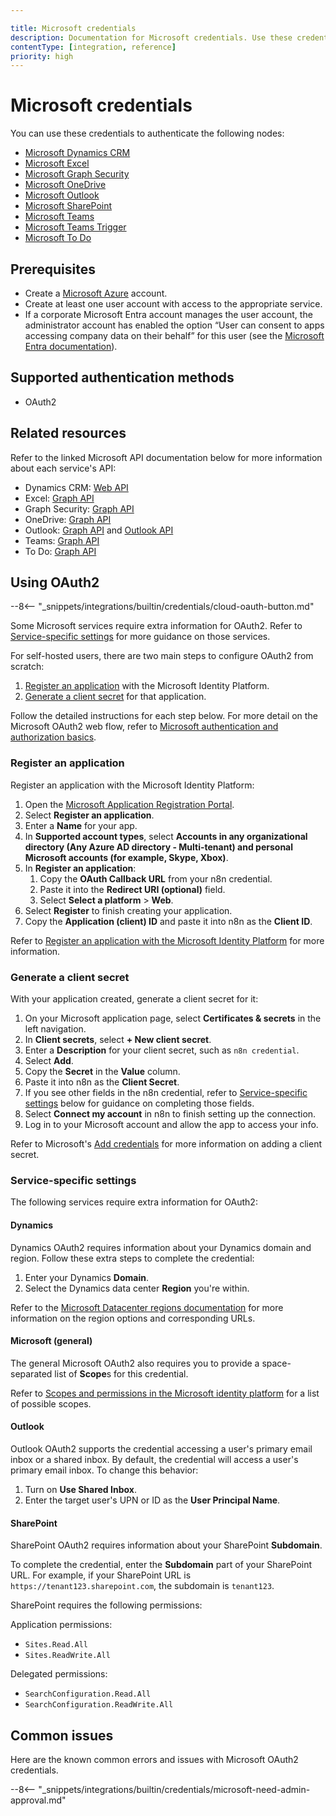 ```yaml
---

title: Microsoft credentials
description: Documentation for Microsoft credentials. Use these credentials to authenticate Microsoft in n8n, a workflow automation platform.
contentType: [integration, reference]
priority: high
---
```


# Microsoft credentials

You can use these credentials to authenticate the following nodes:

- [Microsoft Dynamics CRM](/integrations/builtin/app-nodes/n8n-nodes-base.microsoftdynamicscrm.md)
- [Microsoft Excel](/integrations/builtin/app-nodes/n8n-nodes-base.microsoftexcel.md)
- [Microsoft Graph Security](/integrations/builtin/app-nodes/n8n-nodes-base.microsoftgraphsecurity.md)
- [Microsoft OneDrive](/integrations/builtin/app-nodes/n8n-nodes-base.microsoftonedrive.md)
- [Microsoft Outlook](/integrations/builtin/app-nodes/n8n-nodes-base.microsoftoutlook.md)
- [Microsoft SharePoint](/integrations/builtin/app-nodes/n8n-nodes-base.microsoftsharepoint.md)
- [Microsoft Teams](/integrations/builtin/app-nodes/n8n-nodes-base.microsoftteams.md)
- [Microsoft Teams Trigger](/integrations/builtin/trigger-nodes/n8n-nodes-base.microsoftteamstrigger.md)
- [Microsoft To Do](/integrations/builtin/app-nodes/n8n-nodes-base.microsofttodo.md)

## Prerequisites

- Create a [Microsoft Azure](https://azure.microsoft.com/) account.
- Create at least one user account with access to the appropriate service.
- If a corporate Microsoft Entra account manages the user account, the administrator account has enabled the option “User can consent to apps accessing company data on their behalf” for this user (see the [Microsoft Entra documentation](https://learn.microsoft.com/en-us/entra/identity/enterprise-apps/grant-admin-consent)).

## Supported authentication methods

- OAuth2

## Related resources

Refer to the linked Microsoft API documentation below for more information about each service's API:

- Dynamics CRM: [Web API](https://learn.microsoft.com/en-us/power-apps/developer/data-platform/webapi/overview)
- Excel: [Graph API](https://learn.microsoft.com/en-us/graph/api/resources/excel)
- Graph Security: [Graph API](https://learn.microsoft.com/en-us/graph/api/overview)
- OneDrive: [Graph API](https://learn.microsoft.com/en-us/onedrive/developer/rest-api/)
- Outlook: [Graph API](https://learn.microsoft.com/en-us/graph/api/resources/mail-api-overview) and [Outlook API](https://learn.microsoft.com/en-us/outlook/rest/reference)
- Teams: [Graph API](https://learn.microsoft.com/en-us/graph/api/resources/teams-api-overview)
- To Do: [Graph API](https://learn.microsoft.com/en-us/graph/todo-concept-overview)

## Using OAuth2

--8<-- "_snippets/integrations/builtin/credentials/cloud-oauth-button.md"

Some Microsoft services require extra information for OAuth2. Refer to [Service-specific settings](#service-specific-settings) for more guidance on those services.

For self-hosted users, there are two main steps to configure OAuth2 from scratch:

1. [Register an application](#register-an-application) with the Microsoft Identity Platform.
2. [Generate a client secret](#generate-a-client-secret) for that application.

Follow the detailed instructions for each step below. For more detail on the Microsoft OAuth2 web flow, refer to [Microsoft authentication and authorization basics](https://learn.microsoft.com/en-us/graph/auth/auth-concepts). 

### Register an application

Register an application with the Microsoft Identity Platform:

1. Open the [Microsoft Application Registration Portal](https://aka.ms/appregistrations).
2. Select **Register an application**.
3. Enter a **Name** for your app.
4. In **Supported account types**, select **Accounts in any organizational directory (Any Azure AD directory - Multi-tenant) and personal Microsoft accounts (for example, Skype, Xbox)**.
5. In **Register an application**:
    1. Copy the **OAuth Callback URL** from your n8n credential.
    2. Paste it into the **Redirect URI (optional)** field.
    3. Select **Select a platform** > **Web**.
6. Select **Register** to finish creating your application.
7. Copy the **Application (client) ID** and paste it into n8n as the **Client ID**.

Refer to [Register an application with the Microsoft Identity Platform](https://learn.microsoft.com/en-us/graph/auth-register-app-v2) for more information.

### Generate a client secret

With your application created, generate a client secret for it:

1. On your Microsoft application page, select **Certificates & secrets** in the left navigation.
1. In **Client secrets**, select **+ New client secret**.
1. Enter a **Description** for your client secret, such as `n8n credential`.
1. Select **Add**.
1. Copy the **Secret** in the **Value** column.
1. Paste it into n8n as the **Client Secret**.
1. If you see other fields in the n8n credential, refer to [Service-specific settings](#service-specific-settings) below for guidance on completing those fields.
1. Select **Connect my account** in n8n to finish setting up the connection.
1. Log in to your Microsoft account and allow the app to access your info.

Refer to Microsoft's [Add credentials](https://learn.microsoft.com/en-us/graph/auth-register-app-v2#add-credentials) for more information on adding a client secret.

### Service-specific settings

The following services require extra information for OAuth2:

#### Dynamics

Dynamics OAuth2 requires information about your Dynamics domain and region. Follow these extra steps to complete the credential:

1. Enter your Dynamics **Domain**.
2. Select the Dynamics data center **Region** you're within.

Refer to the [Microsoft Datacenter regions documentation](https://learn.microsoft.com/en-us/power-platform/admin/new-datacenter-regions) for more information on the region options and corresponding URLs.

#### Microsoft (general)

The general Microsoft OAuth2 also requires you to provide a space-separated list of **Scope**s for this credential.

Refer to [Scopes and permissions in the Microsoft identity platform](https://learn.microsoft.com/en-us/entra/identity-platform/scopes-oidc) for a list of possible scopes.

#### Outlook

Outlook OAuth2 supports the credential accessing a user's primary email inbox or a shared inbox. By default, the credential will access a user's primary email inbox. To change this behavior:

1. Turn on **Use Shared Inbox**.
2. Enter the target user's UPN or ID as the **User Principal Name**.

#### SharePoint

SharePoint OAuth2 requires information about your SharePoint **Subdomain**.

To complete the credential, enter the **Subdomain** part of your SharePoint URL. For example, if your SharePoint URL is `https://tenant123.sharepoint.com`, the subdomain is `tenant123`.

SharePoint requires the following permissions:

Application permissions:

* `Sites.Read.All`
* `Sites.ReadWrite.All`

Delegated permissions:

* `SearchConfiguration.Read.All`
* `SearchConfiguration.ReadWrite.All`

## Common issues

Here are the known common errors and issues with Microsoft OAuth2 credentials.

--8<-- "_snippets/integrations/builtin/credentials/microsoft-need-admin-approval.md"
